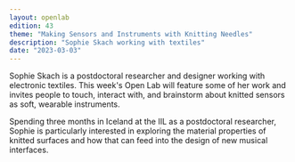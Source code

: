 ```yaml
---
layout: openlab
edition: 43
theme: "Making Sensors and Instruments with Knitting Needles"
description: "Sophie Skach working with textiles"
date: "2023-03-03"
---
```


Sophie Skach is a postdoctoral researcher and designer working with electronic textiles. This week's Open Lab will feature some of her work and invites people to touch, interact with, and brainstorm about knitted sensors as soft, wearable instruments.

Spending three months in Iceland at the IIL as a postdoctoral researcher, Sophie is particularly interested in exploring the material properties of knitted surfaces and how that can feed into the design of new musical interfaces.